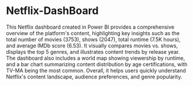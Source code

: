 # Netflix-DashBoard
This Netflix dashboard created in Power BI provides a comprehensive overview of the platform's content, highlighting key insights such as the total number of movies (3753), shows (2047), total runtime (7.5K hours), and average IMDb score (6.53). It visually compares movies vs. shows, displays the top 5 genres, and illustrates content trends by release year. The dashboard also includes a world map showing viewership by runtime, and a bar chart summarizing content distribution by age certifications, with TV-MA being the most common. Overall, it helps users quickly understand Netflix's content landscape, audience preferences, and genre popularity.
